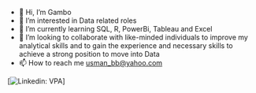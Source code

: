 - 👋 Hi, I’m Gambo
- 👀 I’m interested in Data related roles
- 🌱 I’m currently learning SQL, R, PowerBi, Tableau and Excel
- 💞️ I’m looking to collaborate with like-minded individuals to improve my analytical skills and to gain the experience and necessary skills to achieve a strong position to move into Data 
- 📫 How to reach me usman_bb@yahoo.com

[![Linkedin: VPA](https://img.shields.io/badge/linkedin-%230077B5.svg?&style=for-the-badge&logo=linkedin.com/feed/)]
